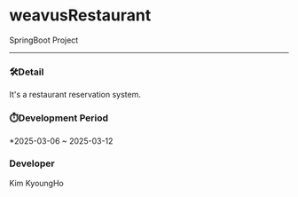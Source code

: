 # weavusRestaurant
SpringBoot Project


---

### 🛠️Detail
It's a restaurant reservation system.


### ⏱️Development Period
*2025-03-06 ~ 2025-03-12

### Developer
Kim KyoungHo
